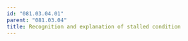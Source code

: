 ```yaml
---
id: "081.03.04.01"
parent: "081.03.04"
title: Recognition and explanation of stalled condition
---
```

